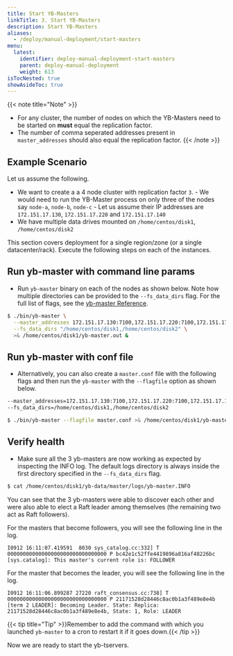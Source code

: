 ```yaml
---
title: Start YB-Masters
linkTitle: 3. Start YB-Masters
description: Start YB-Masters
aliases:
  - /deploy/manual-deployment/start-masters
menu:
  latest:
    identifier: deploy-manual-deployment-start-masters
    parent: deploy-manual-deployment
    weight: 613
isTocNested: true
showAsideToc: true
---
```


{{< note title="Note" >}}
- For any cluster, the number of nodes on which the YB-Masters need to be started on **must** equal the replication factor.
- The number of comma seperated addresses present in `master_addresses` should also equal the replication factor.
{{< /note >}}

## Example Scenario

Let us assume the following.

- We want to create a a 4 node cluster with replication factor `3`.
      - We would need to run the YB-Master process on only three of the nodes say `node-a`, `node-b`, `node-c`
      - Let us assume their IP addresses are `172.151.17.130`, `172.151.17.220` and `172.151.17.140`
- We have multiple data drives mounted on `/home/centos/disk1`, `/home/centos/disk2`

This section covers deployment for a single region/zone (or a single datacenter/rack). Execute the following steps on each of the instances.

## Run yb-master with command line params
- Run `yb-master` binary on each of the nodes as shown below. Note how multiple directories can be provided to the `--fs_data_dirs` flag. For the full list of flags, see the [yb-master Reference](../../../admin/yb-master/).

```sh
$ ./bin/yb-master \
  --master_addresses 172.151.17.130:7100,172.151.17.220:7100,172.151.17.140:7100 \
  --fs_data_dirs "/home/centos/disk1,/home/centos/disk2" \
  >& /home/centos/disk1/yb-master.out &
```

## Run yb-master with conf file
- Alternatively, you can also create a `master.conf` file with the following flags and then run the `yb-master` with the `--flagfile` option as shown below.

```sh
--master_addresses=172.151.17.130:7100,172.151.17.220:7100,172.151.17.140:7100
--fs_data_dirs=/home/centos/disk1,/home/centos/disk2 
```

```sh
$ ./bin/yb-master --flagfile master.conf >& /home/centos/disk1/yb-master.out &
```

## Verify health
- Make sure all the 3 yb-masters are now working as expected by inspecting the INFO log. The default logs directory is always inside the first directory specified in the `--fs_data_dirs` flag.

```sh
$ cat /home/centos/disk1/yb-data/master/logs/yb-master.INFO
```

You can see that the 3 yb-masters were able to discover each other and were also able to elect a Raft leader among themselves (the remaining two act as Raft followers).

For the masters that become followers, you will see the following line in the log.
```
I0912 16:11:07.419591  8030 sys_catalog.cc:332] T 00000000000000000000000000000000 P bc42e1c52ffe4419896a816af48226bc [sys.catalog]: This master's current role is: FOLLOWER
```

For the master that becomes the leader, you will see the following line in the log.
```
I0912 16:11:06.899287 27220 raft_consensus.cc:738] T 00000000000000000000000000000000 P 21171528d28446c8ac0b1a3f489e8e4b [term 2 LEADER]: Becoming Leader. State: Replica: 21171528d28446c8ac0b1a3f489e8e4b, State: 1, Role: LEADER
```

{{< tip title="Tip" >}}Remember to add the command with which you launched `yb-master` to a cron to restart it if it goes down.{{< /tip >}}<br>


Now we are ready to start the yb-tservers.
